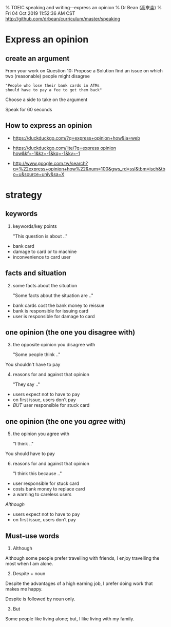 % TOEIC speaking and writing--express an opinion
% Dr Bean (高來圭)
% Fri 04 Oct 2019 11:52:36 AM CST http://github.com/drbean/curriculum/master/speaking

# Express an opinion

## create an argument

From your work on Question 10: Propose a Solution
find an issue on which two (reasonable) people might disagree

	"People who lose their bank cards in ATMs
	should have to pay a fee to get them back"

Choose a side to take on the argument

Speak for 60 seconds

## How to express an opinion

- [https://duckduckgo.com/?q=express+opinion+how&ia=web ](https://duckduckgo.com/?q=express+opinion+how&ia=web)

- [https://duckduckgo.com/lite/?q=express opinion how&kf=-1&kz=-1&kq=-1&kv=-1 ](https://duckduckgo.com/lite/?q=express+opinion+how&kf=-1&kz=-1&kq=-1&kv=-1)

- [http://www.google.com.tw/search?q=%22express+opinion+how%22&num=100&gws_rd=ssl&tbm=isch&tbo=u&source=univ&sa=X ](http://www.google.com.tw/search?q=%22express+opinion+how%22&num=100&gws_rd=ssl&tbm=isch&tbo=u&source=univ&sa=X)

# strategy

## keywords

1. keywords/key points

	"This question is about .."

  - bank card
  - damage to card or to machine
  - inconvenience to card user

## facts and situation

2. some facts about the situation

	"Some facts about the situation are .."

  - bank cards cost the bank money to reissue
  - bank is responsible for issuing card
  - user is responsible for damage to card

## one opinion (the one you disagree with)

3. the opposite opinion you disagree with

	"Some people think .."

You shouldn't have to pay

4. reasons for and against that opinion

	"They say .."

  - users expect not to have to pay
  - on first issue, users don't pay
  - *BUT* user responsible for stuck card

## one opinion (the one you *agree* with)

5. the opinion you agree with

	"I think .."

You should have to pay

6. reasons for and against that opinion

	"I think this because .."

  - user responsible for stuck card
  - costs bank money to replace card
  - a warning to careless users
  
*Although*

  - users expect not to have to pay
  - on first issue, users don't pay

## Must-use words

1. Although

Although some people prefer travelling with friends, I enjoy travelling the most when I am alone.

2. Despite + noun

Despite the advantages of a high earning job, I prefer doing work that makes me happy.

 Despite is followed by noun only.

3. But

Some people like living alone; but, I like living with my family.
